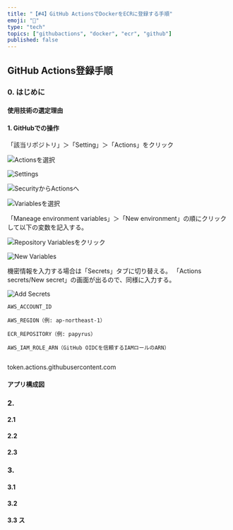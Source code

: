 ```yaml
---
title: "【#4】GitHub ActionsでDockerをECRに登録する手順"
emoji: "🦄"
type: "tech"
topics: ["githubactions", "docker", "ecr", "github"]
published: false
---
```


## GitHub Actions登録手順

### 0. はじめに


#### 使用技術の選定理由



#### 1. GitHubでの操作

「該当リポジトリ」＞「Setting」＞「Actions」をクリック

![Actionsを選択](https://storage.googleapis.com/zenn-user-upload/0cafadbbe168-20250810.png)

![Settings](https://storage.googleapis.com/zenn-user-upload/68051b626775-20250810.png)

![SecurityからActionsへ](https://storage.googleapis.com/zenn-user-upload/5174213ae1e2-20250810.png)

![Variablesを選択](https://storage.googleapis.com/zenn-user-upload/db71600d3fcd-20250810.png)

「Maneage environment variables」＞「New environment」の順にクリックして以下の変数を記入する。

![Repository Variablesをクリック](https://storage.googleapis.com/zenn-user-upload/e543e79be625-20250811.png)

![New Variables](https://storage.googleapis.com/zenn-user-upload/21ee424ba83f-20250811.png)

機密情報を入力する場合は「Secrets」タブに切り替える。
「Actions secrets/New secret」の画面が出るので、同様に入力する。

![Add Secrets](https://storage.googleapis.com/zenn-user-upload/6874b3b685d6-20250811.png)

```plaintext
AWS_ACCOUNT_ID

AWS_REGION（例: ap-northeast-1）

ECR_REPOSITORY（例: papyrus）

AWS_IAM_ROLE_ARN（GitHub OIDCを信頼するIAMロールのARN）


```
token.actions.githubusercontent.com
#### アプリ構成図



### 2. 

#### 2.1 


#### 2.2



#### 2.3 

### 3. 

#### 3.1 


#### 3.2 



#### 3.3 ス